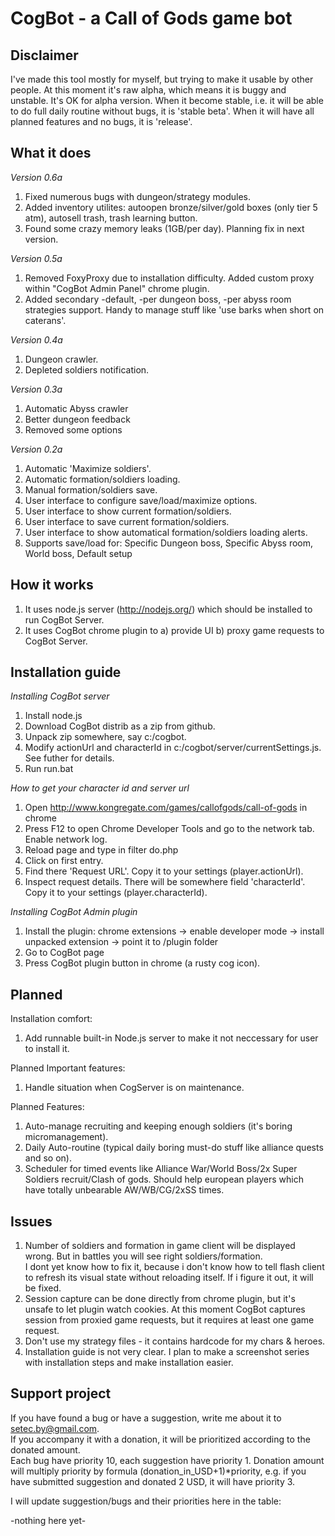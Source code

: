 CogBot - a Call of Gods game bot
=====================

Disclaimer
----------

I've made this tool mostly for myself, but trying to make it usable by other people.
At this moment it's raw alpha, which means it is buggy and unstable.
It's OK for alpha version.
When it become stable, i.e. it will be able to do full daily routine without bugs, it is 'stable beta'.
When it will have all planned features and no bugs, it is 'release'.

What it does
------------

_Version 0.6a_
1. Fixed numerous bugs with dungeon/strategy modules.
2. Added inventory utilites: autoopen bronze/silver/gold boxes (only tier 5 atm), autosell trash, trash learning button.
3. Found some crazy memory leaks (1GB/per day). Planning fix in next version.

_Version 0.5a_
1. Removed FoxyProxy due to installation difficulty. Added custom proxy within "CogBot Admin Panel" chrome plugin.
2. Added secondary -default, -per dungeon boss, -per abyss room strategies support. Handy to manage stuff like 'use barks when short on caterans'.

_Version 0.4a_
1. Dungeon crawler.
2. Depleted soldiers notification.

_Version 0.3a_
1. Automatic Abyss crawler
2. Better dungeon feedback
3. Removed some options

_Version 0.2a_
1. Automatic 'Maximize soldiers'.  
2. Automatic formation/soldiers loading.  
3. Manual formation/soldiers save.  
4. User interface to configure save/load/maximize options.  
5. User interface to show current formation/soldiers.  
6. User interface to save current formation/soldiers.  
7. User interface to show automatical formation/soldiers loading alerts.  
8. Supports save/load for: Specific Dungeon boss, Specific Abyss room, World boss, Default setup  

How it works
------------

1. It uses node.js server (http://nodejs.org/) which should be installed to run CogBot Server.
2. It uses CogBot chrome plugin to a) provide UI b) proxy game requests to CogBot Server.

Installation guide
------------------

*Installing CogBot server*

1. Install node.js
2. Download CogBot distrib as a zip from github.
3. Unpack zip somewhere, say c:/cogbot.
4. Modify actionUrl and characterId in c:/cogbot/server/currentSettings.js. See futher for details.
5. Run run.bat

*How to get your character id and server url*

1. Open http://www.kongregate.com/games/callofgods/call-of-gods in chrome
2. Press F12 to open Chrome Developer Tools and go to the network tab. Enable network log.
3. Reload page and type in filter do.php
4. Click on first entry.
5. Find there 'Request URL'. Copy it to your settings (player.actionUrl).
5. Inspect request details. There will be somewhere field 'characterId'. Copy it to your settings (player.characterId).

*Installing CogBot Admin plugin*

1. Install the plugin: chrome extensions -> enable developer mode -> install unpacked extension -> point it to /plugin folder
2. Go to CogBot page
3. Press CogBot plugin button in chrome (a rusty cog icon).

Planned
-------

Installation comfort:

1. Add runnable built-in Node.js server to make it not neccessary for user to install it.  

Planned Important features:

1. Handle situation when CogServer is on maintenance.

Planned Features:

1. Auto-manage recruiting and keeping enough soldiers (it's boring micromanagement).
2. Daily Auto-routine (typical daily boring must-do stuff like alliance quests and so on).
3. Scheduler for timed events like Alliance War/World Boss/2x Super Soldiers recruit/Clash of gods. Should help european players which have totally unbearable AW/WB/CG/2xSS times.


Issues
-----------

1. Number of soldiers and formation in game client will be displayed wrong. But in battles you will see right soldiers/formation.  
I dont yet know how to fix it, because i don't know how to tell flash client to refresh its visual state without reloading itself.
If i figure it out, it will be fixed.
2. Session capture can be done directly from chrome plugin, but it's unsafe to let plugin watch cookies. At this moment
CogBot captures session from proxied game requests, but it requires at least one game request.
3. Don't use my strategy files - it contains hardcode for my chars & heroes.
4. Installation guide is not very clear. I plan to make a screenshot series with installation steps and make installation easier.

Support project
---------------

If you have found a bug or have a suggestion, write me about it to setec.by@gmail.com.  
If you accompany it with a donation, it will be prioritized according to the donated amount.  
Each bug have priority 10, each suggestion have priority 1.
Donation amount will multiply priority by formula (donation_in_USD+1)*priority, e.g. if you have submitted suggestion and donated 2 USD, it will have priority 3.

I will update suggestion/bugs and their priorities here in the table:

-nothing here yet-


